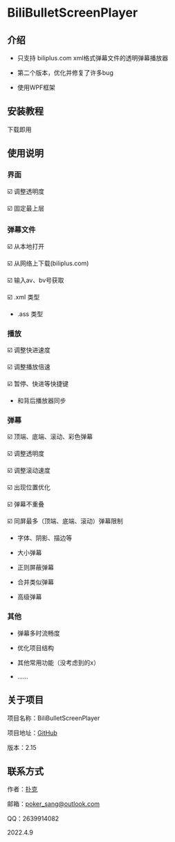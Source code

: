 # BiliBulletScreenPlayer

## 介绍

* 只支持 biliplus.com xml格式弹幕文件的透明弹幕播放器

* 第二个版本，优化并修复了许多bug

* 使用WPF框架

## 安装教程

下载即用

## 使用说明

### 界面

☑️ 调整透明度

☑️ 固定最上层

### 弹幕文件

☑️ 从本地打开

☑️ 从网络上下载(biliplus.com)

☑️ 输入av、bv号获取

☑️ .xml 类型

* .ass 类型

### 播放

☑️ 调整快进速度

☑️ 调整播放倍速

☑️ 暂停、快进等快捷键

* 和背后播放器同步

### 弹幕

☑️ 顶端、底端、滚动、彩色弹幕

☑️ 调整透明度

☑️ 调整滚动速度

☑️ 出现位置优化

☑️ 弹幕不重叠

☑️ 同屏最多（顶端、底端、滚动）弹幕限制

* 字体、阴影、描边等

* 大小弹幕

* 正则屏蔽弹幕

* 合并类似弹幕

* 高级弹幕

### 其他

* 弹幕多时流畅度

* 优化项目结构

* 其他常用功能（没考虑到的x）

* ……

## 关于项目

项目名称：BiliBulletScreenPlayer

项目地址：[GitHub](https://github.com/Poker-sang/BiliBulletScreenPlayer)

版本：2.15

## 联系方式

作者：[扑克](https://github.com/Poker-sang)

邮箱：poker_sang@outlook.com

QQ：2639914082

2022.4.9
